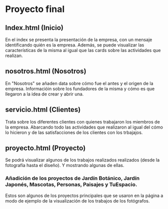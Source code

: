# Proyecto final
## Index.html (Inicio)

En el index se presenta la presentación de la empresa, con un mensaje identificando quién es la empresa.
Además, se puede visualizar las características de la misma al igual que las cards sobre las actividades que realizan.

## nosotros.html (Nosotros)

En "Nosotros" se añaden data sobre cómo fue el antes y el origen de la empresa. Informacióin sobre los fundadores de la misma y cómo es que llegaron a la idea de crear y abrir una.

## servicio.html (Clientes)

Trata sobre los diferentes clientes con quienes trabajaron los miembros de la empresa. Abarcando todo las actividades que realizaron al igual del cómo lo hicieron y de las satisfacciones de los clientes con los trbajajos.

## proyecto.html (Proyecto)

Se podrá visualizar algunos de los trabajos realizados realizados (desde la fotografía hasta el diseño). Y mostrando algunas de ellas.

### Añadición de los proyectos de Jardín Botánico, Jardín Japonés, Mascotas, Personas, Paisajes y TuEspacio.
Estos son algunos de los proyectos principales que se usaron en la página a modo de ejemplo de la visualización de los trabajos de los fotógrafos.